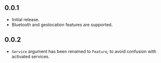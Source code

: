 ## 0.0.1

* Initial release.
* Bluetooth and geolocation features are supported.

## 0.0.2

* `Service` argument has been renamed to `Feature`, to avoid confusion with activated services.